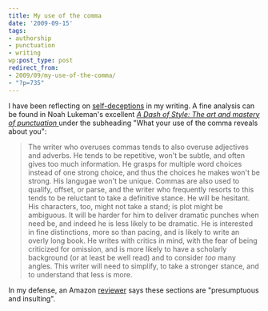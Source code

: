 ```yaml
---
title: My use of the comma
date: '2009-09-15'
tags:
- authorship
- punctuation
- writing
wp:post_type: post
redirect_from:
- 2009/09/my-use-of-the-comma/
- "?p=735"
---
```


I have been reflecting on [self-deceptions](http://www.island94.org/2009/03/pratfalls-to-writing-authentically/) in my writing. A fine analysis can be found in Noah Lukeman's excellent [_A Dash of Style: The art and mastery of punctuation_ ](http://www.amazon.com/Dash-Style-Art-Mastery-Punctuation/dp/039306087X) under the subheading "What your use of the comma reveals about you":

> The writer who overuses commas tends to also overuse adjectives and adverbs. He tends to be repetitive, won't be subtle, and often gives too much information. He grasps for multiple word choices instead of one strong choice, and thus the choices he makes won't be strong. His langugae won't be unique. Commas are also used to qualify, offset, or parse, and the writer who frequently resorts to this tends to be reluctant to take a definitive stance. He will be hesitant. His characters, too, might not take a stand; is plot might be ambiguous. It will be harder for him to deliver dramatic punches when need be, and indeed he is less likely to be dramatic. He is interested in fine distinctions, more so than pacing, and is likely to write an overly long book. He writes with critics in mind, with the fear of being criticized for omission, and is more likely to have a scholarly background (or at least be well read) and to consider _too_ many angles. This writer will need to simplify, to take a stronger stance, and to understand that less is more.

In my defense, an Amazon [reviewer](http://www.amazon.com/review/R2F9DP32GIFWRN/ref=cm_cr_rdp_perm) says these sections are "presumptuous and insulting".
